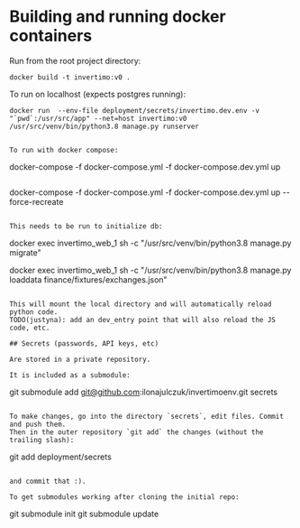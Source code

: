 # Building and running docker containers

Run from the root project directory:

```shell
docker build -t invertimo:v0 .
```

To run on localhost (expects postgres running):

```shell
docker run  --env-file deployment/secrets/invertimo.dev.env -v "`pwd`:/usr/src/app" --net=host invertimo:v0 /usr/src/venv/bin/python3.8 manage.py runserver


To run with docker compose:

```
docker-compose -f docker-compose.yml -f docker-compose.dev.yml up
```

```
docker-compose -f docker-compose.yml -f docker-compose.dev.yml up --force-recreate
```

This needs to be run to initialize db:

```
docker exec invertimo_web_1 sh -c "/usr/src/venv/bin/python3.8 manage.py migrate"

docker exec invertimo_web_1 sh -c "/usr/src/venv/bin/python3.8 manage.py loaddata finance/fixtures/exchanges.json"
```

This will mount the local directory and will automatically reload python code.
TODO(justyna): add an dev_entry point that will also reload the JS code, etc.

## Secrets (passwords, API keys, etc)

Are stored in a private repository.

It is included as a submodule:

```
git submodule add git@github.com:ilonajulczuk/invertimoenv.git secrets
```

To make changes, go into the directory `secrets`, edit files. Commit and push them.
Then in the outer repository `git add` the changes (without the trailing slash):

```
git add deployment/secrets
```

and commit that :).

To get submodules working after cloning the initial repo:

```
git submodule init
git submodule update
```